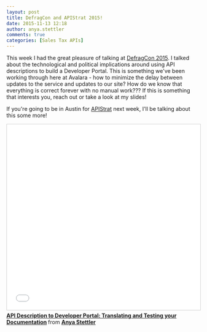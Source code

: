 ```yaml
---
layout: post
title: DefragCon and APIStrat 2015!
date: 2015-11-13 12:18
author: anya.stettler
comments: true
categories: [Sales Tax APIs]
---
```

This week I had the great pleasure of talking at <a href="http://defragcon.com/">DefragCon 2015</a>. I talked about the technological and political implications around using API descriptions to build a Developer Portal. This is something we've been working through here at Avalara - how to minimize the delay between updates to the service and updates to our site? How do we know that everything is correct forever with no manual work???
If this is something that interests you, reach out or take a look at my slides!

If you're going to be in Austin for <a href="http://austin2015.apistrat.com/">APIStrat</a> next week, I'll be talking about this some more!

<iframe src="//www.slideshare.net/slideshow/embed_code/key/CM0pERuspeevIN" width="595" height="485" frameborder="0" marginwidth="0" marginheight="0" scrolling="no" style="border:1px solid #CCC; border-width:1px; margin-bottom:5px; max-width: 100%;" allowfullscreen> </iframe> <div style="margin-bottom:5px"> <strong> <a href="//www.slideshare.net/AnyaStettler/api-description-to-developer-portal-translating-and-testing-your-documentation" title="API Description to Developer Portal: Translating and Testing your Documentation" target="_blank">API Description to Developer Portal: Translating and Testing your Documentation</a> </strong> from <strong><a href="//www.slideshare.net/AnyaStettler" target="_blank">Anya Stettler</a></strong> </div>
